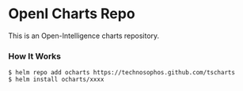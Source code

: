 # OpenI Charts Repo

This is an Open-Intelligence charts repository.

### How It Works

```console
$ helm repo add ocharts https://technosophos.github.com/tscharts
$ helm install ocharts/xxxx
```
